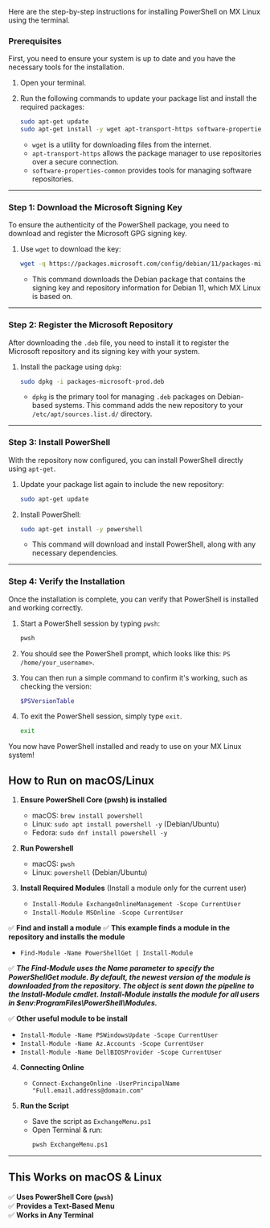 Here are the step-by-step instructions for installing PowerShell on MX Linux using the terminal.

### Prerequisites

First, you need to ensure your system is up to date and you have the necessary tools for the installation.

1.  Open your terminal.

2.  Run the following commands to update your package list and install the required packages:

    ```bash
    sudo apt-get update
    sudo apt-get install -y wget apt-transport-https software-properties-common
    ```

      * `wget` is a utility for downloading files from the internet.
      * `apt-transport-https` allows the package manager to use repositories over a secure connection.
      * `software-properties-common` provides tools for managing software repositories.

-----

### Step 1: Download the Microsoft Signing Key

To ensure the authenticity of the PowerShell package, you need to download and register the Microsoft GPG signing key.

1.  Use `wget` to download the key:

    ```bash
    wget -q https://packages.microsoft.com/config/debian/11/packages-microsoft-prod.deb
    ```

      * This command downloads the Debian package that contains the signing key and repository information for Debian 11, which MX Linux is based on.

-----

### Step 2: Register the Microsoft Repository

After downloading the `.deb` file, you need to install it to register the Microsoft repository and its signing key with your system.

1.  Install the package using `dpkg`:

    ```bash
    sudo dpkg -i packages-microsoft-prod.deb
    ```

      * `dpkg` is the primary tool for managing `.deb` packages on Debian-based systems. This command adds the new repository to your `/etc/apt/sources.list.d/` directory.

-----

### Step 3: Install PowerShell

With the repository now configured, you can install PowerShell directly using `apt-get`.

1.  Update your package list again to include the new repository:

    ```bash
    sudo apt-get update
    ```

2.  Install PowerShell:

    ```bash
    sudo apt-get install -y powershell
    ```

      * This command will download and install PowerShell, along with any necessary dependencies.

-----

### Step 4: Verify the Installation

Once the installation is complete, you can verify that PowerShell is installed and working correctly.

1.  Start a PowerShell session by typing `pwsh`:

    ```bash
    pwsh
    ```

2.  You should see the PowerShell prompt, which looks like this: `PS /home/your_username>`.

3.  You can then run a simple command to confirm it's working, such as checking the version:

    ```bash
    $PSVersionTable
    ```

4.  To exit the PowerShell session, simply type `exit`.

    ```bash
    exit
    ```

You now have PowerShell installed and ready to use on your MX Linux system\!



## **How to Run on macOS/Linux**
1. **Ensure PowerShell Core (pwsh) is installed**  
   - macOS: `brew install powershell`  
   - Linux: `sudo apt install powershell -y` (Debian/Ubuntu)  
   - Fedora: `sudo dnf install powershell -y`  

2. **Run Powershell**  
   - macOS: `pwsh`  
   - Linux: `powershell` (Debian/Ubuntu)  

3. **Install Required Modules** (Install a module only for the current user)
   - `Install-Module ExchangeOnlineManagement -Scope CurrentUser`  
   - `Install-Module MSOnline -Scope CurrentUser`
     
✅ **Find and install a module** 
✅ **This example finds a module in the repository and installs the module**
   - `Find-Module -Name PowerShellGet | Install-Module`

✅ ***The Find-Module uses the Name parameter to specify the PowerShellGet module. By default, the newest version of the module is downloaded from the repository. The object is sent down the pipeline to the Install-Module cmdlet. 
Install-Module installs the module for all users in $env:ProgramFiles\PowerShell\Modules.***

✅ **Other useful module to be install**
   - `Install-Module -Name PSWindowsUpdate -Scope CurrentUser`
   - `Install-Module -Name Az.Accounts -Scope CurrentUser` 
   - `Install-Module -Name DellBIOSProvider -Scope CurrentUser`


4. **Connecting Online**  
   - `Connect-ExchangeOnline -UserPrincipalName "Full.email.address@domain.com"`

4. **Run the Script**  
   - Save the script as `ExchangeMenu.ps1`  
   - Open Terminal & run:  
     ```bash
     pwsh ExchangeMenu.ps1
     ```

---

## **This Works on macOS & Linux**
✅ **Uses PowerShell Core (`pwsh`)**  
✅ **Provides a Text-Based Menu**  
✅ **Works in Any Terminal**  

